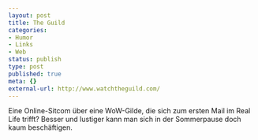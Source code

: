 ```yaml
---
layout: post
title: The Guild
categories:
- Humor
- Links
- Web
status: publish
type: post
published: true
meta: {}
external-url: http://www.watchtheguild.com/
---
```

Eine Online-Sitcom über eine WoW-Gilde, die sich zum ersten Mail im Real Life trifft? Besser und lustiger kann man sich in der Sommerpause doch kaum beschäftigen.
